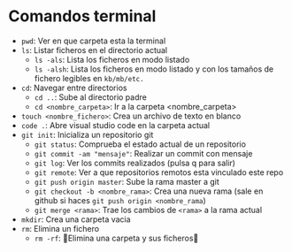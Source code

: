 # Comandos terminal

- `pwd`: Ver en que carpeta esta la terminal
- `ls`: Listar ficheros en el directorio actual
    - `ls -als`: Lista los ficheros en modo listado
    - `ls -alsh`: Lista los ficheros en modo listado y con los tamaños de fichero legibles en `kb/mb/etc.`
- `cd`: Navegar entre directorios
    - `cd ..`: Sube al directorio padre
    - `cd <nombre_carpeta>`: Ir a la carpeta <nombre_carpeta>
- `touch <nombre_fichero>`: Crea un archivo de texto en blanco
- `code .`: Abre visual studio code en la carpeta actual
- `git init`: Inicializa un repositorio git
    - `git status`: Comprueba el estado actual de un repositorio
    - `git commit -am "mensaje"`: Realizar un commit con mensaje
    - `git log`: Ver los commits realizados (pulsa q para salir)
    - `git remote`: Ver a que repositorios remotos esta vinculado este repo
    - `git push origin master`: Sube la rama master a git
    - `git checkout -b <nombre_rama>`: Crea una nueva rama (sale en github si haces `git push origin <nombre_rama`)
    - `git merge <rama>`: Trae los cambios de `<rama>` a la rama actual
- `mkdir`: Crea una carpeta vacia
- `rm`: Elimina un fichero
    - `rm -rf`: 🚧Elimina una carpeta y sus ficheros🚧